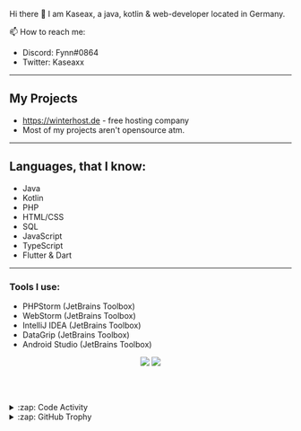 Hi there 👋
I am Kaseax, a java, kotlin & web-developer located in Germany.

📫 How to reach me:
- Discord: Fynn#0864
- Twitter: Kaseaxx

---

## My Projects ##
  - https://winterhost.de - free hosting company
  - Most of my projects aren't opensource atm. 

---

## Languages, that I know:
  - Java
  - Kotlin
  - PHP
  - HTML/CSS 
  - SQL
  - JavaScript
  - TypeScript
  - Flutter & Dart

---
### Tools I use: 
  - PHPStorm (JetBrains Toolbox)
  - WebStorm (JetBrains Toolbox)
  - IntelliJ IDEA (JetBrains Toolbox)
  - DataGrip (JetBrains Toolbox)
  - Android Studio (JetBrains Toolbox)

<p align="center">
	<img src="https://github-readme-stats.vercel.app/api?username=Kaseax&show_icons=true&theme=dark"  />
	<img src="https://github-readme-stats.vercel.app/api/top-langs/?username=Kaseax&layout=compact&theme=dark" />
</p>

<br><br>

<details>
    <summary>:zap: Code Activity</summary>
    <pre>
        <img alt="Code activity" src="https://wakatime.com/share/@e4c440a2-812b-47d5-a001-513731df4423/9d7c1a69-c8be-48da-8b3d-9811e149ce98.svg" height="400" />    
    </pre>
</details>

<details>
    <summary>:zap: GitHub Trophy</summary>
    <pre>
        <p align="left"> <a href="https://github.com/ryo-ma/github-profile-trophy"><img src="https://github-profile-trophy.vercel.app/?username=kaseax" /></a> </p>
    </pre>
</details>
